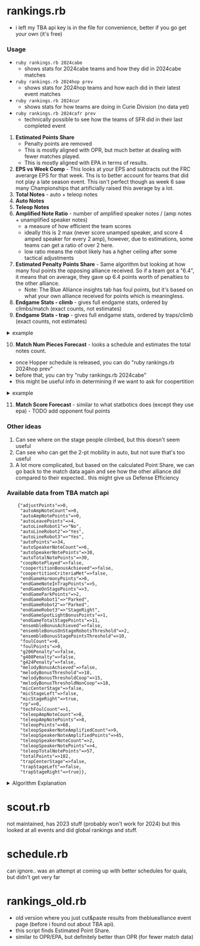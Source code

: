 # rankings.rb
- i left my TBA api key is in the file for convenience, better if you go get your own (it's free) 

### Usage
- `ruby rankings.rb 2024cabe`
  - shows stats for 2024cabe teams and how they did in 2024cabe matches
- `ruby rankings.rb 2024hop prev`
  - shows stats for 2024hop teams and how each did in their latest event matches
- `ruby rankings.rb 2024cur`
  - shows stats for how teams are doing in Curie Division (no data yet)
- `ruby rankings.rb 2024cafr prev`
  - technically possible to see how the teams of SFR did in their last completed event

1. **Estimated Points Share** 
   - Penalty points are removed
   - This is mostly aligned with OPR, but much better at dealing with fewer matches played.
   - This is mostly aligned with EPA in terms of results.
2. **EPS vs Week Comp** - This looks at your EPS and subtracts out the FRC averarge EPS for that week.  Ths is to better account for teams that did not play a late season event.  This isn't perfect though as week 6 saw many Championships that artificially raised this average by a lot.
3. **Total Notes** - auto + teleop notes
4. **Auto Notes**
5. **Teleop Notes**
6. **Amplified Note Ratio** - number of amplified speaker notes / (amp notes + unamplified speaker notes)
   - a measure of how efficient the team scores
   - ideally this is 2 max (never score unamped speaker, and score 4 amped speaker for every 2 amp), however, due to estimations, some teams can get a ratio of over 2 here.
   - low ratio means the robot likely has a hgher ceiling after some tactical adjustments
7. **Estimated Penalty Points Share** - Same algorithm but looking at how many foul points the opposing alliance received. So if a team got a "6.4", it means that on average, they gave up 6.4 points worth of penalties to the other alliance.
   - Note: The Blue Alliance insights tab has foul points, but it's based on what your own alliance received for points which is meaningless.
8. **Endgame Stats - climb** - gives full endgame stats, ordered by climbs/match (exact counts, not estimates)
9. **Endgame Stats - trap** - gives full endgame stats, ordered by traps/climb (exact counts, not estimates)
<details>
  <summary>example</summary>
  <pre>
team 	 matches 	 nothing 	 parked 	 climbed/match 		 trapped/climb
3494 	 14 		 1 		 1 		 12	(0.86) 		 12	(1.0)
6328 	 15 		 0 		 2 		 13	(0.87) 		 12	(0.92)
5940 	 15 		 0 		 2 		 13	(0.87) 		 12	(0.92)
3310 	 18 		 1 		 6 		 11	(0.61) 		 10	(0.91)
8013 	 20 		 2 		 3 		 15	(0.75) 		 13	(0.87)
4270 	 18 		 1 		 3 		 14	(0.78) 		 12	(0.86)
4909 	 14 		 0 		 5 		 9	(0.64) 		 7	(0.78)
88 	 16 		 2 		 5 		 9	(0.56) 		 7	(0.78)
2046 	 15 		 2 		 6 		 7	(0.47) 		 5	(0.71)
3546 	 16 		 2 		 4 		 10	(0.63) 		 6	(0.6)
4414 	 15 		 2 		 1 		 12	(0.8) 		 7	(0.58)
192 	 19 		 1 		 5 		 13	(0.68) 		 4	(0.31)
302 	 14 		 0 		 4 		 10	(0.71) 		 3	(0.3)
1218 	 15 		 0 		 1 		 14	(0.93) 		 2	(0.14)
  </pre>
</details>

10. **Match Num Pieces Forecast** - looks a schedule and estimates the total notes count.
   - once Hopper schedule is released, you can do "ruby rankings.rb 2024hop prev"
   - before that, you can try "ruby rankings.rb 2024cabe"
   - this might be useful info in determining if we want to ask for coopertition
<details> 
  <summary>example</summary>
  <pre>
2024cabe_qm10:   	 13 	- 12     	(7419 8852 5430) - (8045 199 4159)
2024cabe_qm11:   	 14 	- 32     	(4255 751 6418) - (2288 5419 6619)
2024cabe_qm12:   	 10 	- 15     	(9470 9519 6814) - (766 1160 5985)
2024cabe_qm13:   	 15 	- 34     	(6238 972 7401) - (254 1700 5940)
2024cabe_qm14:   	 24 	- 25     	(7667 7840 1678) - (3482 841 114)
2024cabe_qm15:   	 13 	- 5     	(7729 6884 9038) - (4186 2204 4973)
2024cabe_qm16:   	 10 	- 25     	(9202 6059 9111) - (5274 4698 649)
2024cabe_qm17:   	 16 	- 11     	(8159 2637 8852) - (7419 9545 9634)
2024cabe_qm18:   	 14 	- 14     	(4904 8793 199) - (4669 4990 3045)
2024cabe_qm19:   	 7 	- 21     	(7137 5430 8045) - (7245 9609 581)
  </pre>
</details>

11. **Match Score Forecast** - similar to what statbotics does (except they use epa) - TODO add opponent foul points

### Other ideas
1. Can see where on the stage people climbed, but this doesn't seem useful
2. Can see who can get the 2-pt mobility in auto, but not sure that's too useful
3. A lot more complicated, but based on the calculated Point Share, we can go back to the match data again and see how the other alliance did compared to their expected.. this might give us Defense Efficiency

### Available data from TBA match api
```
    {"adjustPoints"=>0,
     "autoAmpNoteCount"=>0,
     "autoAmpNotePoints"=>0,
     "autoLeavePoints"=>4,
     "autoLineRobot1"=>"No",
     "autoLineRobot2"=>"Yes",
     "autoLineRobot3"=>"Yes",
     "autoPoints"=>34,
     "autoSpeakerNoteCount"=>6,
     "autoSpeakerNotePoints"=>30,
     "autoTotalNotePoints"=>30,
     "coopNotePlayed"=>false,
     "coopertitionBonusAchieved"=>false,
     "coopertitionCriteriaMet"=>false,
     "endGameHarmonyPoints"=>0,
     "endGameNoteInTrapPoints"=>5,
     "endGameOnStagePoints"=>3,
     "endGameParkPoints"=>2,
     "endGameRobot1"=>"Parked",
     "endGameRobot2"=>"Parked",
     "endGameRobot3"=>"StageRight",
     "endGameSpotLightBonusPoints"=>1,
     "endGameTotalStagePoints"=>11,
     "ensembleBonusAchieved"=>false,
     "ensembleBonusOnStageRobotsThreshold"=>2,
     "ensembleBonusStagePointsThreshold"=>10,
     "foulCount"=>0,
     "foulPoints"=>0,
     "g206Penalty"=>false,
     "g408Penalty"=>false,
     "g424Penalty"=>false,
     "melodyBonusAchieved"=>false,
     "melodyBonusThreshold"=>18,
     "melodyBonusThresholdCoop"=>15,
     "melodyBonusThresholdNonCoop"=>18,
     "micCenterStage"=>false,
     "micStageLeft"=>false,
     "micStageRight"=>true,
     "rp"=>0,
     "techFoulCount"=>1,
     "teleopAmpNoteCount"=>8,
     "teleopAmpNotePoints"=>8,
     "teleopPoints"=>68,
     "teleopSpeakerNoteAmplifiedCount"=>9,
     "teleopSpeakerNoteAmplifiedPoints"=>45,
     "teleopSpeakerNoteCount"=>2,
     "teleopSpeakerNotePoints"=>4,
     "teleopTotalNotePoints"=>57,
     "totalPoints"=>102,
     "trapCenterStage"=>false,
     "trapStageLeft"=>false,
     "trapStageRight"=>true}},
```

<details> 
  <summary>Algorithm Explanation</summary>

We run multiple iterations to distribute points among teams based on their performance in matches. Here's a breakdown of how the algorithm processes the data:

#### Match Data:
- **Match 1:** 90 points - Team1, Team2, Team3
- **Match 2:** 70 points - Team4, Team5, Team6
- **Match 3:** 80 points - Team1, Team5, Team6
- **Match 4:** ...

#### Iterations:

##### First Iteration:
- **Team1, Team2, Team3** all receive equal shares of the 90 points from Match 1, which is 30 each.
- **Team4, Team5, Team6** all receive equal shares of the 70 points from Match 2, which is about 23.33 each.

Assuming at the end of this iteration, the points are as follows:
- **Team1:** 35 points
- **Team2:** 30 points
- **Team3:** 20 points

##### Second Iteration:
- **Team1** receives \(35/(35+30+20)\) of the 90 points from Match 1.
- **Team2** receives \(30/(35+30+20)\) of the 90 points.
- **Team3** receives \(20/(35+30+20)\) of the 90 points.

##### Third Iteration:
- **Team1** receives \(34/(34+31+21)\) of the 90 points from Match 1.
- **Team2** receives \(31/(34+31+21)\) of the 90 points.
- **Team3** receives \(21/(34+31+21)\) of the 90 points.

#### Stabilization:
We iterate this process 50 times. After multiple iterations, the percentage shares of points among the teams will stabilize.
</details>

# scout.rb
not maintained, has 2023 stuff (probably won't work for 2024)
but this looked at all events and did global rankings and stuff.

# schedule.rb
can ignore.. was an attempt at coming up with better schedules for quals, but didn't get very far

# rankings_old.rb
- old version where you just cut&paste results from thebluealliance event page (before i found out about TBA api). 
- this script finds Estimated Point Share.
- similar to OPR/EPA, but definitely better than OPR (for fewer match data)


